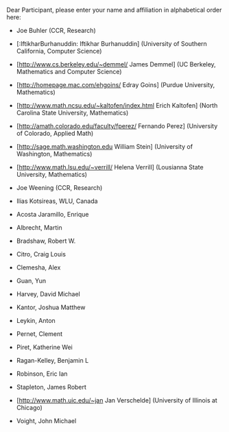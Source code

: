 Dear Participant, please enter your name and affiliation in alphabetical order here:

 * Joe Buhler (CCR, Research)

 * [:IftikharBurhanuddin: Iftikhar Burhanuddin] (University of Southern California, Computer Science)

 * [http://www.cs.berkeley.edu/~demmel/ James Demmel] (UC Berkeley, Mathematics and Computer Science)

 * [http://homepage.mac.com/ehgoins/ Edray Goins] (Purdue University, Mathematics)

 * [http://www.math.ncsu.edu/~kaltofen/index.html Erich Kaltofen] (North Carolina State University, Mathematics)

 * [http://amath.colorado.edu/faculty/fperez/ Fernando Perez] (University of Colorado, Applied Math)

 * [http://sage.math.washington.edu William Stein] (University of Washington, Mathematics)

 * [http://www.math.lsu.edu/~verrill/ Helena Verrill] (Lousianna State University, Mathematics)

 * Joe Weening (CCR, Research) 

 * Ilias Kotsireas, WLU, Canada 


 * Acosta Jaramillo, Enrique 
 * Albrecht, Martin 
 * Bradshaw, Robert W.
 * Citro, Craig Louis
 * Clemesha, Alex 
 * Guan, Yun 
 * Harvey, David Michael
 * Kantor, Joshua Matthew
 * Leykin, Anton 
 * Pernet, Clement 
 * Piret, Katherine Wei
 * Ragan-Kelley, Benjamin L
 * Robinson, Eric Ian
 * Stapleton, James Robert
 * [http://www.math.uic.edu/~jan Jan Verschelde] (University of Illinois at Chicago)
 * Voight, John Michael
